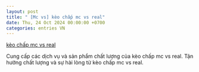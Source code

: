 ```yaml
---
layout: post
title: " [Mc vs] kèo chấp mc vs real"
date: Thu, 24 Oct 2024 00:00:00 +0700
categories: entries VN
---
```

[kèo chấp mc vs real](https://hnue.edu.vn/aef86lo50pp23plk574ol26tbi20nfj75)

Cung cấp các dịch vụ và sản phẩm chất lượng của kèo chấp mc vs real. Tận hưởng chất lượng và sự hài lòng từ kèo chấp mc vs real.️

